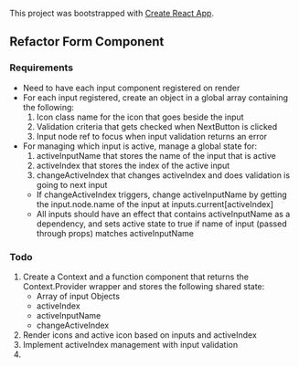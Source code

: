 This project was bootstrapped with [Create React App](https://github.com/facebook/create-react-app).

## Refactor Form Component

### Requirements
- Need to have each input component registered on render
- For each input registered, create an object in a global array containing the following:
    1. Icon class name for the icon that goes beside the input
    2. Validation criteria that gets checked when NextButton is clicked
    3. Input node ref to focus when input validation returns an error
- For managing which input is active, manage a global state for:
    1. activeInputName that stores the name of the input that is active
    2. activeIndex that stores the index of the active input
    3. changeActiveIndex that changes activeIndex and does validation is going to next input
    - If changeActiveIndex triggers, change activeInputName by getting the input.node.name of the input at inputs.current[activeIndex]
    - All inputs should have an effect that contains activeInputName as a dependency, and sets active state to true if name of input (passed through props)
        matches activeInputName

### Todo
1. Create a Context and a function component that returns the Context.Provider wrapper and stores the following shared state:
    - Array of input Objects
    - activeIndex
    - activeInputName
    - changeActiveIndex
2. Render icons and active icon based on inputs and activeIndex
3. Implement activeIndex management with input validation
4. 
